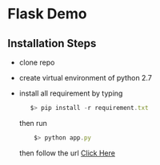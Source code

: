 # Flask Demo

## Installation Steps

* clone repo
* create virtual environment of python 2.7

* install all requirement by typing
     ``` javascript
        $> pip install -r requirement.txt
    ```

    then run
    
    ``` javascript
        $> python app.py
    ```

    then follow the url  [Click Here](http://127.0.0.1:5000)
